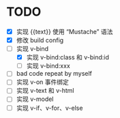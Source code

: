 # TODO

- [x] 实现 {{text}} 使用 “Mustache” 语法
- [x] 修改 build config
- [ ] 实现 v-bind
  - [x] 实现 v-bind:class 和 v-bind:id
  - [ ] 实现 v-bind:xxx
- [ ] bad code repeat by myself
- [ ] 实现 v-on 事件绑定
- [ ] 实现 v-text 和 v-html
- [ ] 实现 v-model
- [ ] 实现 v-if、v-for、v-else
